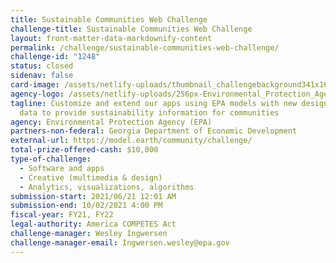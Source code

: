 ```yaml
---
title: Sustainable Communities Web Challenge
challenge-title: Sustainable Communities Web Challenge
layout: front-matter-data-markdownify-content
permalink: /challenge/sustainable-communities-web-challenge/
challenge-id: "1248"
status: closed
sidenav: false
card-image: /assets/netlify-uploads/thumbnail_challengebackground341x160.png
agency-logo: /assets/netlify-uploads/256px-Environmental_Protection_Agency_logo.png
tagline: Customize and extend our apps using EPA models with new designs and
  data to provide sustainability information for communities
agency: Environmental Protection Agency (EPA)
partners-non-federal: Georgia Department of Economic Development
external-url: https://model.earth/community/challenge/
total-prize-offered-cash: $10,000
type-of-challenge:
  - Software and apps
  - Creative (multimedia & design)
  - Analytics, visualizations, algorithms
submission-start: 2021/06/21 12:01 AM
submission-end: 10/02/2021 4:00 PM
fiscal-year: FY21, FY22
legal-authority: America COMPETES Act
challenge-manager: Wesley Ingwersen
challenge-manager-email: Ingwersen.wesley@epa.gov
---
```

